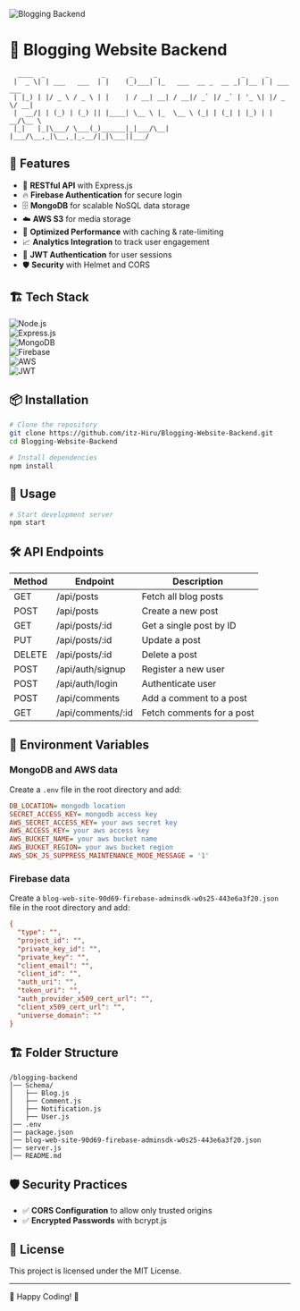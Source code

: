 ![Blogging Backend](https://img.shields.io/badge/Blogging%20Backend-Node.js,%20Express,%20Firebase,%20AWS,%20MongoDB-blue?style=for-the-badge&logo=node.js)

# 🚀 Blogging Website Backend

```ascii
  ____  _              _      _     _                     _     _            
 |  _ \| | ___   ___  | |    (_)___| |_   ___  __ _  __ _| |__ | | ___  ___  
 | |_) | |/ _ \ / _ \ | |    | / __| __| / __|/ _` |/ _` | '_ \| |/ _ \/ __| 
 |  __/| | (_) | (_) || |____| \__ \ |_  \__ \ (_| | (_| | |_) | |  __/\__ \ 
 |_|   |_|\___/ \___(_)______|_|___/\__| |___/\__,_|\__,_|_.__/|_|\___||___/
```

## 🌟 Features

- 📝 **RESTful API** with Express.js
- 🔥 **Firebase Authentication** for secure login
- 🗄 **MongoDB** for scalable NoSQL data storage
- ☁️ **AWS S3** for media storage
- 🚀 **Optimized Performance** with caching & rate-limiting
- 📈 **Analytics Integration** to track user engagement
- 🔄 **JWT Authentication** for user sessions
- 🛡️ **Security** with Helmet and CORS

## 🏗️ Tech Stack

![Node.js](https://img.shields.io/badge/Node.js-339933?style=flat-square&logo=node.js&logoColor=white)  
![Express.js](https://img.shields.io/badge/Express.js-000000?style=flat-square&logo=express&logoColor=white)  
![MongoDB](https://img.shields.io/badge/MongoDB-47A248?style=flat-square&logo=mongodb&logoColor=white)  
![Firebase](https://img.shields.io/badge/Firebase-FFCA28?style=flat-square&logo=firebase&logoColor=white)  
![AWS](https://img.shields.io/badge/AWS-232F3E?style=flat-square&logo=amazon-aws&logoColor=white)  
![JWT](https://img.shields.io/badge/JWT-000000?style=flat-square&logo=json-web-tokens&logoColor=white)  

## 📦 Installation

```bash
# Clone the repository
git clone https://github.com/itz-Hiru/Blogging-Website-Backend.git
cd Blogging-Website-Backend

# Install dependencies
npm install
```

## 🚀 Usage

```bash
# Start development server
npm start
```

## 🛠️ API Endpoints

| Method | Endpoint           | Description                 |
|--------|-------------------|-----------------------------|
| GET    | /api/posts        | Fetch all blog posts       |
| POST   | /api/posts        | Create a new post          |
| GET    | /api/posts/:id    | Get a single post by ID    |
| PUT    | /api/posts/:id    | Update a post             |
| DELETE | /api/posts/:id    | Delete a post             |
| POST   | /api/auth/signup  | Register a new user       |
| POST   | /api/auth/login   | Authenticate user         |
| POST   | /api/comments     | Add a comment to a post   |
| GET    | /api/comments/:id | Fetch comments for a post |

## 🔑 Environment Variables

### MongoDB and AWS data

Create a `.env` file in the root directory and add:

```ini
DB_LOCATION= mongodb location
SECRET_ACCESS_KEY= mongodb access key
AWS_SECRET_ACCESS_KEY= your aws secret key
AWS_ACCESS_KEY= your aws access key
AWS_BUCKET_NAME= your aws bucket name
AWS_BUCKET_REGION= your aws bucket region
AWS_SDK_JS_SUPPRESS_MAINTENANCE_MODE_MESSAGE = '1'
```

### Firebase data

Create a `blog-web-site-90d69-firebase-adminsdk-w0s25-443e6a3f20.json` file in the root directory and add:

```ini
{
  "type": "",
  "project_id": "",
  "private_key_id": "",
  "private_key": "",
  "client_email": "",
  "client_id": "",
  "auth_uri": "",
  "token_uri": "",
  "auth_provider_x509_cert_url": "",
  "client_x509_cert_url": "",
  "universe_domain": ""
}
```

## 🏗️ Folder Structure

```
/blogging-backend
│── Schema/
│   ├── Blog.js
│   ├── Comment.js
│   ├── Notification.js
│   ├── User.js
│── .env
│── package.json
│── blog-web-site-90d69-firebase-adminsdk-w0s25-443e6a3f20.json
│── server.js
│── README.md
```

## 🛡️ Security Practices

- ✅ **CORS Configuration** to allow only trusted origins
- ✅ **Encrypted Passwords** with bcrypt.js

## 📜 License

This project is licensed under the MIT License.

---
🚀 Happy Coding! 🎉
